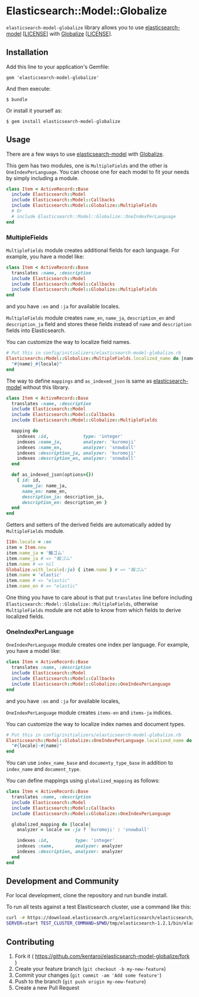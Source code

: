# Elasticsearch::Model::Globalize

`elasticsearch-model-globalize` library allows you to use
[elasticsearch-model](https://github.com/elasticsearch/elasticsearch-rails/tree/master/elasticsearch-model)
\[[LICENSE](https://github.com/elasticsearch/elasticsearch-rails/blob/master/elasticsearch-model/LICENSE.txt)\]
with [Globalize](https://github.com/globalize/globalize) \[[LICENSE](https://github.com/globalize/globalize/blob/master/LICENSE)\].


## Installation

Add this line to your application's Gemfile:

    gem 'elasticsearch-model-globalize'

And then execute:

    $ bundle

Or install it yourself as:

    $ gem install elasticsearch-model-globalize


## Usage

There are a few ways to use
[elasticsearch-model](https://github.com/elasticsearch/elasticsearch-rails/tree/master/elasticsearch-model)
with [Globalize](https://github.com/globalize/globalize).

This gem has two modules, one is `MultipleFields` and the other is `OneIndexPerLanguage`.
You can choose one for each model to fit your needs by simply including a module.

```ruby
class Item < ActiveRecord::Base
  include Elasticsearch::Model
  include Elasticsearch::Model::Callbacks
  include Elasticsearch::Model::Globalize::MultipleFields
  # Or
  # include Elasticsearch::Model::Globalize::OneIndexPerLanguage
end
```


### MultipleFields

`MultipleFields` module creates additional fields for each language.
For example, you have a model like:

```ruby
class Item < ActiveRecord::Base
  translates :name, :description
  include Elasticsearch::Model
  include Elasticsearch::Model::Callbacks
  include Elasticsearch::Model::Globalize::MultipleFields
end
```

and you have `:en` and `:ja` for available locales.

`MultipleFields` module creates `name_en`, `name_ja`, `description_en` and `description_ja`
field and stores these fields instead of `name` and `description` fields into Elasticsearch.

You can customize the way to localize field names.

```ruby
# Put this in config/initializers/elasticsearch-model-globalize.rb
Elasticsearch::Model::Globalize::MultipleFields.localized_name do |name, locale|
  "#{name}_#{locale}"
end
```

The way to define `mappings` and `as_indexed_json` is same as
[elasticsearch-model](https://github.com/elasticsearch/elasticsearch-rails/tree/master/elasticsearch-model)
without this library.

```ruby
class Item < ActiveRecord::Base
  translates :name, :description
  include Elasticsearch::Model
  include Elasticsearch::Model::Callbacks
  include Elasticsearch::Model::Globalize::MultipleFields

  mapping do
    indexes :id,             type: 'integer'
    indexes :name_ja,        analyzer: 'kuromoji'
    indexes :name_en,        analyzer: 'snowball'
    indexes :description_ja, analyzer: 'kuromoji'
    indexes :description_en, analyzer: 'snowball'
  end

  def as_indexed_json(options={})
    { id: id,
      name_ja: name_ja,
      name_en: name_en,
      description_ja: description_ja,
      description_en: description_en }
  end
end
```

Getters and setters of the derived fields are automatically added by `MultipleFields` module.

```ruby
I18n.locale = :en
item = Item.new
item.name_ja = '輪ゴム'
item.name_ja # => "輪ゴム"
item.name # => nil
Globalize.with_locale(:ja) { item.name } # => "輪ゴム"
item.name = 'elastic'
item.name # => "elastic"
item.name_en # => "elastic"
```

One thing you have to care about is that put `translates` line before including
`Elasticsearch::Model::Globalize::MultipleFields`, otherwise `MultipleFields` module are not able to
know from which fields to derive localized fields.


### OneIndexPerLanguage

`OneIndexPerLanguage` module creates one index per language.
For example, you have a model like:

```ruby
class Item < ActiveRecord::Base
  translates :name, :description
  include Elasticsearch::Model
  include Elasticsearch::Model::Callbacks
  include Elasticsearch::Model::Globalize::OneIndexPerLanguage
end
```

and you have `:en` and `:ja` for available locales,

`OneIndexPerLanguage` module creates `items-en` and `items-ja` indices.

You can customize the way to localize index names and document types.

```ruby
# Put this in config/initializers/elasticsearch-model-globalize.rb
Elasticsearch::Model::Globalize::OneIndexPerLanguage.localized_name do |name, locale|
  "#{locale}-#{name}"
end
```

You can use `index_name_base` and `documenty_type_base` in addition to `index_name` and
`document_type`.


You can define mappings using `globalized_mapping` as follows:

```ruby
class Item < ActiveRecord::Base
  translates :name, :description
  include Elasticsearch::Model
  include Elasticsearch::Model::Callbacks
  include Elasticsearch::Model::Globalize::OneIndexPerLanguage

  globalized_mapping do |locale|
    analyzer = locale == :ja ? 'kuromoji' : 'snowball'

    indexes :id,          type: 'integer'
    indexes :name,        analyzer: analyzer
    indexes :description, analyzer: analyzer
  end
end
```


## Development and Community

For local development, clone the repository and run bundle install.

To run all tests against a test Elasticsearch cluster, use a command like this:

```sh
curl -# https://download.elasticsearch.org/elasticsearch/elasticsearch/elasticsearch-1.2.1.tar.gz | tar xz -C tmp/
SERVER=start TEST_CLUSTER_COMMAND=$PWD/tmp/elasticsearch-1.2.1/bin/elasticsearch bundle exec rake test
```


## Contributing

1. Fork it ( https://github.com/kentaroi/elasticsearch-model-globalize/fork )
2. Create your feature branch (`git checkout -b my-new-feature`)
3. Commit your changes (`git commit -am 'Add some feature'`)
4. Push to the branch (`git push origin my-new-feature`)
5. Create a new Pull Request
